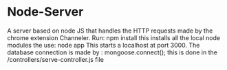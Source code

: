 # Node-Server
A server based on node JS that handles the HTTP requests made by the chrome extension Channeler.
Run:
npm install
this installs all the local node modules 
the use:
node app 
This starts a localhost at port 3000.
The database connection is made by :
mongoose.connect(<Path to database>); this is done in the /controllers/serve-controller.js file
